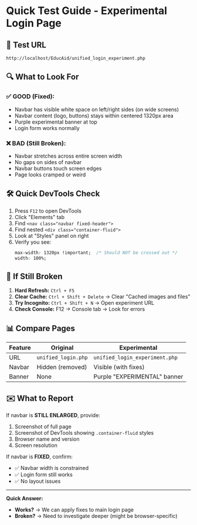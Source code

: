 # Quick Test Guide - Experimental Login Page

## 🚀 Test URL
```
http://localhost/EducAid/unified_login_experiment.php
```

## 🔍 What to Look For

### ✅ GOOD (Fixed):
- Navbar has visible white space on left/right sides (on wide screens)
- Navbar content (logo, buttons) stays within centered 1320px area
- Purple experimental banner at top
- Login form works normally

### ❌ BAD (Still Broken):
- Navbar stretches across entire screen width
- No gaps on sides of navbar
- Navbar buttons touch screen edges
- Page looks cramped or weird

## 🛠️ Quick DevTools Check

1. Press `F12` to open DevTools
2. Click "Elements" tab
3. Find `<nav class="navbar fixed-header">`
4. Find nested `<div class="container-fluid">`
5. Look at "Styles" panel on right
6. Verify you see:
   ```css
   max-width: 1320px !important;  /* Should NOT be crossed out */
   width: 100%;
   ```

## 🔄 If Still Broken

1. **Hard Refresh:** `Ctrl + F5`
2. **Clear Cache:** `Ctrl + Shift + Delete` → Clear "Cached images and files"
3. **Try Incognito:** `Ctrl + Shift + N` → Open experiment URL
4. **Check Console:** F12 → Console tab → Look for errors

## 📊 Compare Pages

| Feature | Original | Experimental |
|---------|----------|--------------|
| URL | `unified_login.php` | `unified_login_experiment.php` |
| Navbar | Hidden (removed) | Visible (with fixes) |
| Banner | None | Purple "EXPERIMENTAL" banner |

## ✉️ What to Report

If navbar is **STILL ENLARGED**, provide:
1. Screenshot of full page
2. Screenshot of DevTools showing `.container-fluid` styles
3. Browser name and version
4. Screen resolution

If navbar is **FIXED**, confirm:
- ✅ Navbar width is constrained
- ✅ Login form still works
- ✅ No layout issues

---

**Quick Answer:**
- **Works?** → We can apply fixes to main login page
- **Broken?** → Need to investigate deeper (might be browser-specific)
